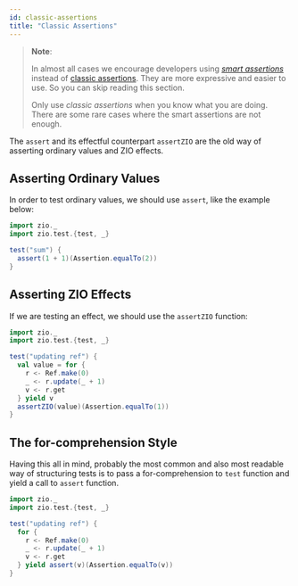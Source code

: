 ```yaml
---
id: classic-assertions
title: "Classic Assertions"
---
```


> **Note**:
>
> In almost all cases we encourage developers using _[smart assertions](smart-assertions.md)_ instead of [classic assertions](classic-assertions.md). They are more expressive and easier to use. So you can skip reading this section.
>
> Only use _classic assertions_ when you know what you are doing. There are some rare cases where the smart assertions are not enough.

The `assert` and its effectful counterpart `assertZIO` are the old way of asserting ordinary values and ZIO effects.

## Asserting Ordinary Values

In order to test ordinary values, we should use `assert`, like the example below:

```scala mdoc:compile-only
import zio._
import zio.test.{test, _}

test("sum") {
  assert(1 + 1)(Assertion.equalTo(2))
}
```

## Asserting ZIO Effects

If we are testing an effect, we should use the `assertZIO` function:

```scala mdoc:compile-only
import zio._
import zio.test.{test, _}

test("updating ref") {
  val value = for {
    r <- Ref.make(0)
    _ <- r.update(_ + 1)
    v <- r.get
  } yield v
  assertZIO(value)(Assertion.equalTo(1))
}
```

## The for-comprehension Style

Having this all in mind, probably the most common and also most readable way of structuring tests is to pass a for-comprehension to `test` function and yield a call to `assert` function.

```scala mdoc:compile-only
import zio._
import zio.test.{test, _}

test("updating ref") {
  for {
    r <- Ref.make(0)
    _ <- r.update(_ + 1)
    v <- r.get
  } yield assert(v)(Assertion.equalTo(v))
} 
```

